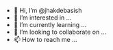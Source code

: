 - 👋 Hi, I’m @jhakdebasish
- 👀 I’m interested in ...
- 🌱 I’m currently learning ...
- 💞️ I’m looking to collaborate on ...
- 📫 How to reach me ...

<!---
jhakdebasish/jhakdebasish is a ✨ special ✨ repository because its `README.md` (this file) appears on your GitHub profile.
You can click the Preview link to take a look at your changes.
--->
